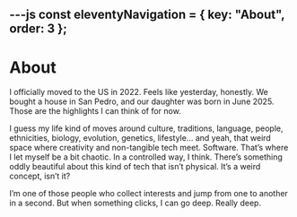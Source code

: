 ---js
const eleventyNavigation = {
	key: "About",
	order: 3
};
---
# About

I officially moved to the US in 2022. Feels like yesterday, honestly. We bought a house in San Pedro, and our daughter was born in June 2025. Those are the highlights I can think of for now.

I guess my life kind of moves around culture, traditions, language, people, ethnicities, biology, evolution, genetics, lifestyle… and yeah, that weird space where creativity and non-tangible tech meet. Software. That’s where I let myself be a bit chaotic. In a controlled way, I think. There’s something oddly beautiful about this kind of tech that isn’t physical. It’s a weird concept, isn’t it?

I’m one of those people who collect interests and jump from one to another in a second. But when something clicks, I can go deep. Really deep.
